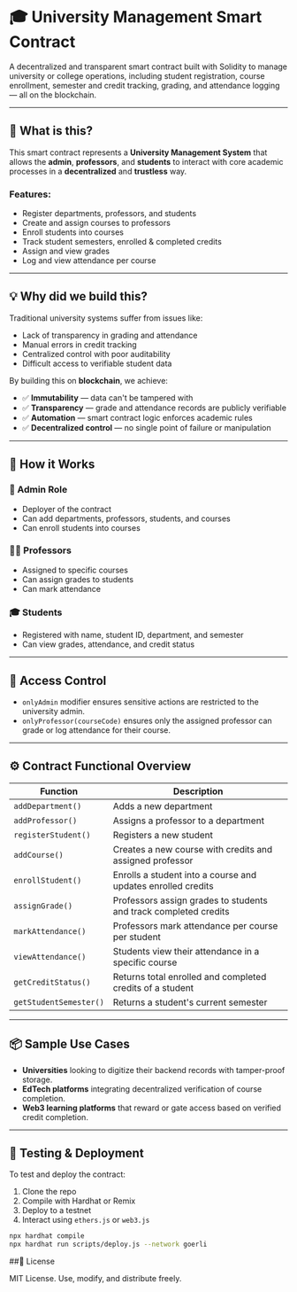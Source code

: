 # 🎓 University Management Smart Contract

A decentralized and transparent smart contract built with Solidity to manage university or college operations, including student registration, course enrollment, semester and credit tracking, grading, and attendance logging — all on the blockchain.

---

## 📌 What is this?

This smart contract represents a **University Management System** that allows the **admin**, **professors**, and **students** to interact with core academic processes in a **decentralized** and **trustless** way.

### Features:

- Register departments, professors, and students
- Create and assign courses to professors
- Enroll students into courses
- Track student semesters, enrolled & completed credits
- Assign and view grades
- Log and view attendance per course

---

## 💡 Why did we build this?

Traditional university systems suffer from issues like:

- Lack of transparency in grading and attendance
- Manual errors in credit tracking
- Centralized control with poor auditability
- Difficult access to verifiable student data

By building this on **blockchain**, we achieve:

- ✅ **Immutability** — data can't be tampered with
- ✅ **Transparency** — grade and attendance records are publicly verifiable
- ✅ **Automation** — smart contract logic enforces academic rules
- ✅ **Decentralized control** — no single point of failure or manipulation

---

## 🚀 How it Works

### 👤 Admin Role

- Deployer of the contract
- Can add departments, professors, students, and courses
- Can enroll students into courses

### 👨‍🏫 Professors

- Assigned to specific courses
- Can assign grades to students
- Can mark attendance

### 🎓 Students

- Registered with name, student ID, department, and semester
- Can view grades, attendance, and credit status

---

## 🔐 Access Control

- `onlyAdmin` modifier ensures sensitive actions are restricted to the university admin.
- `onlyProfessor(courseCode)` ensures only the assigned professor can grade or log attendance for their course.

---

## ⚙️ Contract Functional Overview

| Function               | Description                                                      |
| ---------------------- | ---------------------------------------------------------------- |
| `addDepartment()`      | Adds a new department                                            |
| `addProfessor()`       | Assigns a professor to a department                              |
| `registerStudent()`    | Registers a new student                                          |
| `addCourse()`          | Creates a new course with credits and assigned professor         |
| `enrollStudent()`      | Enrolls a student into a course and updates enrolled credits     |
| `assignGrade()`        | Professors assign grades to students and track completed credits |
| `markAttendance()`     | Professors mark attendance per course per student                |
| `viewAttendance()`     | Students view their attendance in a specific course              |
| `getCreditStatus()`    | Returns total enrolled and completed credits of a student        |
| `getStudentSemester()` | Returns a student's current semester                             |

---

## 📦 Sample Use Cases

- **Universities** looking to digitize their backend records with tamper-proof storage.
- **EdTech platforms** integrating decentralized verification of course completion.
- **Web3 learning platforms** that reward or gate access based on verified credit completion.

---

## 🧪 Testing & Deployment

To test and deploy the contract:

1. Clone the repo
2. Compile with Hardhat or Remix
3. Deploy to a testnet
4. Interact using `ethers.js` or `web3.js`

```bash
npx hardhat compile
npx hardhat run scripts/deploy.js --network goerli
```

##📄 License

MIT License. Use, modify, and distribute freely.
